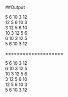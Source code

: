 ##Output

5 6 10 3 12 <br/>
12 5 6 10 3 <br/>
3 12 5 6 10 <br/>
10 3 12 5 6 <br/>
6 10 3 12 5 <br/>
5 6 10 3 12 <br/>

====================

5 6 10 3 12 <br/>
6 10 3 12 5 <br/>
10 3 12 5 6 <br/>
3 12 5 6 10 <br/>
12 5 6 10 3 <br/>
5 6 10 3 12 <br/>